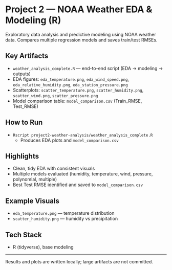 # Project 2 — NOAA Weather EDA & Modeling (R)

Exploratory data analysis and predictive modeling using NOAA weather data. Compares multiple regression models and saves train/test RMSEs.

## Key Artifacts
- `weather_analysis_complete.R` — end-to-end script (EDA → modeling → outputs)
- EDA figures: `eda_temperature.png`, `eda_wind_speed.png`, `eda_relative_humidity.png`, `eda_station_pressure.png`
- Scatterplots: `scatter_temperature.png`, `scatter_humidity.png`, `scatter_wind.png`, `scatter_pressure.png`
- Model comparison table: `model_comparison.csv` (Train_RMSE, Test_RMSE)

## How to Run
- `Rscript project2-weather-analysis/weather_analysis_complete.R`
  - Produces EDA plots and `model_comparison.csv`

## Highlights
- Clean, tidy EDA with consistent visuals
- Multiple models evaluated (humidity, temperature, wind, pressure, polynomial, multiple)
- Best Test RMSE identified and saved to `model_comparison.csv`

## Example Visuals
- `eda_temperature.png` — temperature distribution
- `scatter_humidity.png` — humidity vs precipitation

## Tech Stack
- R (tidyverse), base modeling

---
Results and plots are written locally; large artifacts are not committed.